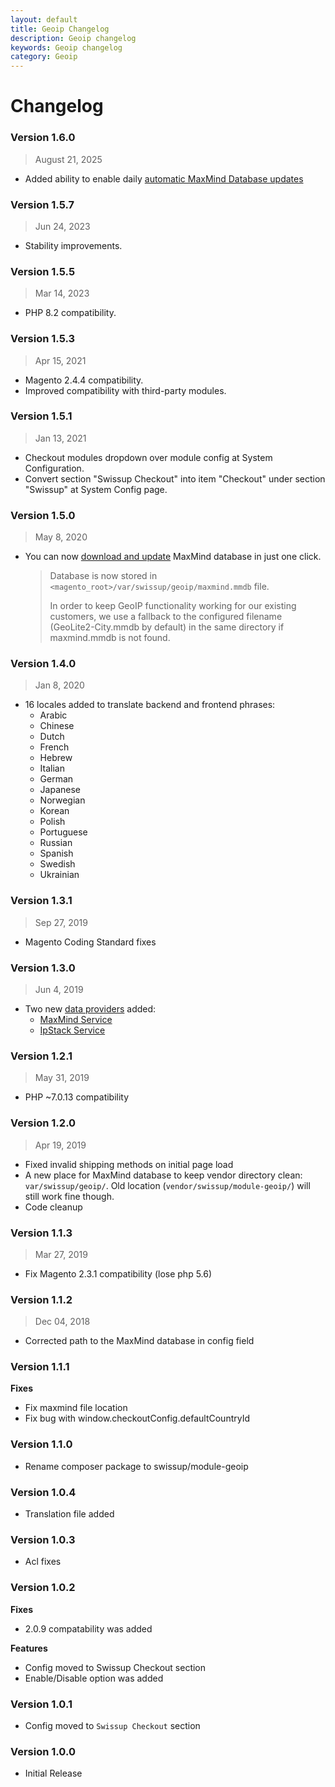 ```yaml
---
layout: default
title: Geoip Changelog
description: Geoip changelog
keywords: Geoip changelog
category: Geoip
---
```


# Changelog

### Version 1.6.0

> August 21, 2025

 -  Added ability to enable daily [automatic MaxMind Database updates](/m2/extensions/geoip/configuration/)

### Version 1.5.7

> Jun 24, 2023

 -  Stability improvements.

### Version 1.5.5

> Mar 14, 2023

 -  PHP 8.2 compatibility.

### Version 1.5.3

> Apr 15, 2021

 -  Magento 2.4.4 compatibility.
 -  Improved compatibility with third-party modules.

### Version 1.5.1

> Jan 13, 2021

  - Checkout modules dropdown over module config at System Configuration.
  - Convert section "Swissup Checkout" into item "Checkout" under section "Swissup" at System Config page.

### Version 1.5.0

> May 8, 2020

 -  You can now [download and update](/m2/extensions/geoip/configuration/) MaxMind
    database in just one click.

    > Database is now stored in `<magento_root>/var/swissup/geoip/maxmind.mmdb` file.
    >
    > In order to keep GeoIP functionality working for our existing customers,
    > we use a fallback to the configured filename (GeoLite2-City.mmdb by default)
    > in the same directory if maxmind.mmdb is not found.

### Version 1.4.0

> Jan 8, 2020

 -  16 locales added to translate backend and frontend phrases:
    - Arabic
    - Chinese
    - Dutch
    - French
    - Hebrew
    - Italian
    - German
    - Japanese
    - Norwegian
    - Korean
    - Polish
    - Portuguese
    - Russian
    - Spanish
    - Swedish
    - Ukrainian

### Version 1.3.1

> Sep 27, 2019

 -  Magento Coding Standard fixes

### Version 1.3.0

> Jun 4, 2019

 -  Two new [data providers](/m2/extensions/geoip/configuration/) added:
    - [MaxMind Service](https://www.maxmind.com/en/geoip2-precision-city-service)
    - [IpStack Service](https://ipstack.com/)

### Version 1.2.1

> May 31, 2019

 -  PHP \~7.0.13 compatibility

### Version 1.2.0

> Apr 19, 2019

 -  Fixed invalid shipping methods on initial page load
 -  A new place for MaxMind database to keep vendor directory clean: `var/swissup/geoip/`.
    Old location (`vendor/swissup/module-geoip/`) will still work fine though.
 -  Code cleanup

### Version 1.1.3

> Mar 27, 2019

 -  Fix Magento 2.3.1 compatibility (lose php 5.6)

### Version 1.1.2

> Dec 04, 2018

 -  Corrected path to the MaxMind database in config field

### Version 1.1.1

**Fixes**
 -  Fix maxmind file location
 -  Fix bug with window.checkoutConfig.defaultCountryId

### Version 1.1.0

 -  Rename composer package to swissup/module-geoip

### Version 1.0.4

 -  Translation file added

### Version 1.0.3

 -  Acl fixes

### Version 1.0.2

**Fixes**

 -  2.0.9 compatability was added

**Features**

 -  Config moved to Swissup Checkout section
 -  Enable/Disable option was added

### Version 1.0.1

 -  Config moved to `Swissup Checkout` section

### Version 1.0.0

 -  Initial Release
